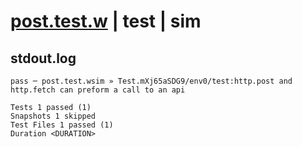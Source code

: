 # [post.test.w](../../../../../../examples/tests/sdk_tests/api/post.test.w) | test | sim

## stdout.log
```log
pass ─ post.test.wsim » Test.mXj65aSDG9/env0/test:http.post and http.fetch can preform a call to an api

Tests 1 passed (1)
Snapshots 1 skipped
Test Files 1 passed (1)
Duration <DURATION>
```

